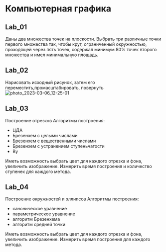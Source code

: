 # Компьютерная графика

## Lab_01
Даны два множества точек на плоскости. Выбрать три различные точки
первого множества так, чтобы круг, ограниченный окружностью, проходящей через
пять точек, содержал минимум 80% точек второго множества и имел минимальную
площадь.

## Lab_02
Нарисовать исходный рисунок, затем его переместить,промасштабировать, повернуть
![photo_2023-03-06_12-25-01](https://user-images.githubusercontent.com/93927009/223070366-2236e4cf-a5c7-4898-a76a-8142e11e372e.jpg)

## Lab_03
Построение отрезков
Алгоритмы построения:
- ЦДА
- Брезенхем с целыми числами
- Брезенхем с вещественными числами
- Брезенхем с устранением ступеньчатости
- Ву

Иметь возможность выбрать цвет для каждого отрезка и фона, увеличить изображение. Измерить время построения и количество ступенек для каждого метода.

## Lab_04
Построение окружностей и эллипсов
Алгоритмы построения:
- каноническое уравнение
- параметрическое уравнение
- алгоритм Брезенхема
- алгоритм средней точки

Иметь возможность выбрать цвет для каждого отрезка и фона, увеличить изображение. Измерить время построения для каждого метода.
